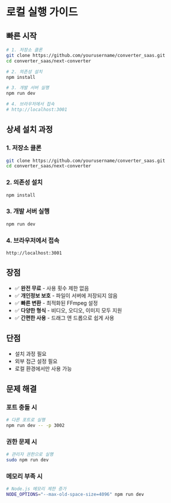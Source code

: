 # 로컬 실행 가이드

## 빠른 시작

```bash
# 1. 저장소 클론
git clone https://github.com/yourusername/converter_saas.git
cd converter_saas/next-converter

# 2. 의존성 설치
npm install

# 3. 개발 서버 실행
npm run dev

# 4. 브라우저에서 접속
# http://localhost:3001
```

## 상세 설치 과정

### 1. 저장소 클론

```bash
git clone https://github.com/yourusername/converter_saas.git
cd converter_saas/next-converter
```

### 2. 의존성 설치

```bash
npm install
```

### 3. 개발 서버 실행

```bash
npm run dev
```

### 4. 브라우저에서 접속

```text
http://localhost:3001
```

## 장점

- ✅ **완전 무료** - 사용 횟수 제한 없음
- ✅ **개인정보 보호** - 파일이 서버에 저장되지 않음
- ✅ **빠른 변환** - 최적화된 FFmpeg 설정
- ✅ **다양한 형식** - 비디오, 오디오, 이미지 모두 지원
- ✅ **간편한 사용** - 드래그 앤 드롭으로 쉽게 사용

## 단점

- 설치 과정 필요
- 외부 접근 설정 필요
- 로컬 환경에서만 사용 가능

## 문제 해결

### 포트 충돌 시

```bash
# 다른 포트로 실행
npm run dev -- -p 3002
```

### 권한 문제 시

```bash
# 관리자 권한으로 실행
sudo npm run dev
```

### 메모리 부족 시

```bash
# Node.js 메모리 제한 증가
NODE_OPTIONS="--max-old-space-size=4096" npm run dev
```
